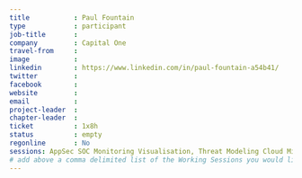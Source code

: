 ```yaml
---
title           : Paul Fountain
type            : participant
job-title       :
company         : Capital One
travel-from     :
image           : 
linkedin        : https://www.linkedin.com/in/paul-fountain-a54b41/
twitter         :
facebook        :
website         :
email           :
project-leader  :
chapter-leader  :
ticket          : 1x8h
status          : empty
regonline       : No
sessions: AppSec SOC Monitoring Visualisation, Threat Modeling Cloud Migrations
# add above a comma delimited list of the Working Sessions you would like to attend (use the session's title)
---
```


<!-- put more details about participant here -->
